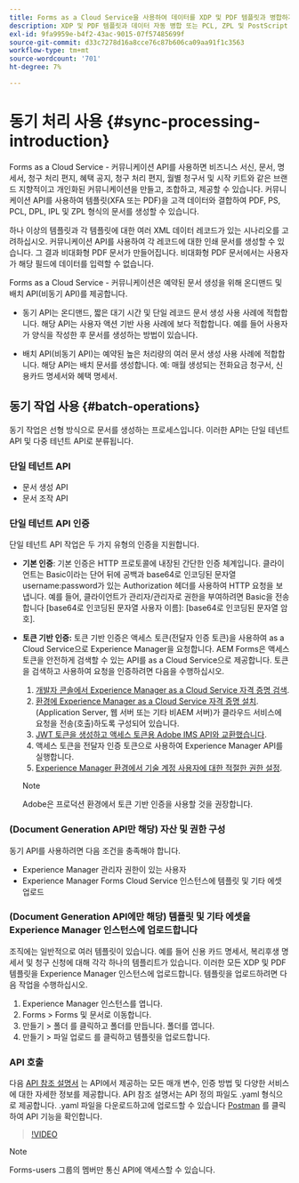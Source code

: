 ```yaml
---
title: Forms as a Cloud Service을 사용하여 데이터를 XDP 및 PDF 템플릿과 병합하거나 PCL, ZPL 및 PostScript 형식으로 출력을 생성하는 방법
description: XDP 및 PDF 템플릿과 데이터 자동 병합 또는 PCL, ZPL 및 PostScript 형식으로 출력 생성
exl-id: 9fa9959e-b4f2-43ac-9015-07f57485699f
source-git-commit: d33c7278d16a8cce76c87b606ca09aa91f1c3563
workflow-type: tm+mt
source-wordcount: '701'
ht-degree: 7%

---
```



# 동기 처리 사용 {#sync-processing-introduction}

Forms as a Cloud Service - 커뮤니케이션 API를 사용하면 비즈니스 서신, 문서, 명세서, 청구 처리 편지, 혜택 공지, 청구 처리 편지, 월별 청구서 및 시작 키트와 같은 브랜드 지향적이고 개인화된 커뮤니케이션을 만들고, 조합하고, 제공할 수 있습니다. 커뮤니케이션 API를 사용하여 템플릿(XFA 또는 PDF)을 고객 데이터와 결합하여 PDF, PS, PCL, DPL, IPL 및 ZPL 형식의 문서를 생성할 수 있습니다.

하나 이상의 템플릿과 각 템플릿에 대한 여러 XML 데이터 레코드가 있는 시나리오를 고려하십시오. 커뮤니케이션 API를 사용하여 각 레코드에 대한 인쇄 문서를 생성할 수 있습니다. <!-- You can also combine the records into a single document. --> 그 결과 비대화형 PDF 문서가 만들어집니다. 비대화형 PDF 문서에서는 사용자가 해당 필드에 데이터를 입력할 수 없습니다.

Forms as a Cloud Service - 커뮤니케이션은 예약된 문서 생성을 위해 온디맨드 및 배치 API(비동기 API)를 제공합니다.

* 동기 API는 온디맨드, 짧은 대기 시간 및 단일 레코드 문서 생성 사용 사례에 적합합니다. 해당 API는 사용자 액션 기반 사용 사례에 보다 적합합니다. 예를 들어 사용자가 양식을 작성한 후 문서를 생성하는 방법이 있습니다.

* 배치 API(비동기 API)는 예약된 높은 처리량의 여러 문서 생성 사용 사례에 적합합니다. 해당 API는 배치 문서를 생성합니다. 예: 매월 생성되는 전화요금 청구서, 신용카드 명세서와 혜택 명세서.

## 동기 작업 사용 {#batch-operations}

동기 작업은 선형 방식으로 문서를 생성하는 프로세스입니다. 이러한 API는 단일 테넌트 API 및 다중 테넌트 API로 분류됩니다.

### 단일 테넌트 API

* 문서 생성 API
* 문서 조작 API

<!-- 
### Multi-tenant APIs

* Document utility APIs -->


### 단일 테넌트 API 인증

단일 테넌트 API 작업은 두 가지 유형의 인증을 지원합니다.

* **기본 인증**: 기본 인증은 HTTP 프로토콜에 내장된 간단한 인증 체계입니다. 클라이언트는 Basic이라는 단어 뒤에 공백과 base64로 인코딩된 문자열 username:password가 있는 Authorization 헤더를 사용하여 HTTP 요청을 보냅니다. 예를 들어, 클라이언트가 관리자/관리자로 권한을 부여하려면 Basic을 전송합니다 [base64로 인코딩된 문자열 사용자 이름]: [base64로 인코딩된 문자열 암호].

* **토큰 기반 인증:** 토큰 기반 인증은 액세스 토큰(전달자 인증 토큰)을 사용하여 as a Cloud Service으로 Experience Manager을 요청합니다. AEM Forms은 액세스 토큰을 안전하게 검색할 수 있는 API를 as a Cloud Service으로 제공합니다. 토큰을 검색하고 사용하여 요청을 인증하려면 다음을 수행하십시오.

   1. [개발자 콘솔에서 Experience Manager as a Cloud Service 자격 증명 검색](https://experienceleague.adobe.com/docs/experience-manager-learn/getting-started-with-aem-headless/authentication/service-credentials.html).
   1. [환경에 Experience Manager as a Cloud Service 자격 증명 설치](https://experienceleague.adobe.com/docs/experience-manager-learn/getting-started-with-aem-headless/authentication/service-credentials.html). (Application Server, 웹 서버 또는 기타 비AEM 서버)가 클라우드 서비스에 요청을 전송(호출)하도록 구성되어 있습니다.
   1. [JWT 토큰을 생성하고 액세스 토큰용 Adobe IMS API와 교환했습니다](https://experienceleague.adobe.com/docs/experience-manager-learn/getting-started-with-aem-headless/authentication/service-credentials.html).
   1. 액세스 토큰을 전달자 인증 토큰으로 사용하여 Experience Manager API를 실행합니다.
   1. [Experience Manager 환경에서 기술 계정 사용자에 대한 적절한 권한 설정](https://experienceleague.adobe.com/docs/experience-manager-learn/getting-started-with-aem-headless/authentication/service-credentials.html?lang=en#configure-access-in-aem).

  >[!NOTE]
  >
  >Adobe은 프로덕션 환경에서 토큰 기반 인증을 사용할 것을 권장합니다.

<!-- 

### Authenticate a multi-tenant API

#### Authentication Headers

Every inbound HTTP API call to the multi-tenant API must contain these three headers:


* `x-api-key`
* `x-gw-ims-org-id`
* `Authorization`

The values which should be sent in the `x-api-key` and `x-gw-ims-org-id` headers are provided in the Credentials details screen in the [Adobe Developer Console](https://developer.adobe.com/console). The value of the `x-api-key` header is the Client ID and the value for the `x-gw-ims-org-id` header is the Organization ID.

#### Configure Adobe Developer console to generate an access token

To set up authentication APIs, create a project in Adobe Developer Console and add Communication APIs to the project on Adobe Developer Console. The integration generates API Key, Client Secret, Payload (JWT):

1. Contact you Adobe Developer Console administrator. Ask the administrator to add as a developer.
1. Log in to `https://developer.adobe.com/console/`. Use your developer account that your administrator has provisioned to log in to Adobe Developer Console.
1. Select your organization from the top-right corner. If you do not know your organization, contact your administrator.
1. Tap **[!UICONTROL Create new project]**. A screen to get started with your new project appears. Tap **[!UICONTROL Add API]**. A screen with list of all the APIs enabled for your account appears.
1. Select **[!UICONTROL AEM Forms - Communications]** and tap **[!UICONTROL Next]**. A screen to configure the API appears.
1. Select **[!UICONTROL OPTION 1 Generate a key pair]** and tap **[!UICONTROL Generate keypair]**. It creates and downloads the configuration file. The downloaded configuration file contains all your app settings, along with the only copy of your private key. Adobe does not record your private key, make sure to securely store the downloaded file. Tap **[!UICONTROL Next]**.
1. Select **[!UICONTROL Integrations - Cloud Service]** and tap **[!UICONTROL Save configured API]**. Tap **[!UICONTROL Service Account (JWT)]** to view the API Key, Client Secret, and other information required to access the APIs. You set to use the token to access the APIs.

#### Programmatically generate and use an access token

To programmatically generate an access token, generate a JSON Web Token (JWT) and exchange it with the Adobe Identity Management Service (IMS) for an access token.

Use the following keys, referred to as claims, to construct JWT JSON object:


* `exp`- the requested expiration of the access token, expressed as a number of seconds since January 1, 1970 GMT. For most use cases, this is a relatively small value. For example, 5 minutes, for five minutes from now, this value should be 1670923791.
* `iss` - the Organization ID from the Adobe Developer Console project, in the format org_ident@AdobeOrg.
* `sub` - the Technical Account ID from the Adobe Developer Console integration, in the format: id@techacct.adobe.com.
* `aud` - the Client ID from the Adobe Developer Console integration prepended with `https://ims-na1.adobelogin.com/c/`.
* `https://ims-na1-stg1.adobelogin.com/s/ent_aemforms_docprocessing` - set to the literal value `true`

This JSON object must be then base64 encoded and signed using the private key for the project. Finally, the encoded value is sent in the body of a POST request to `https://ims-na1.adobelogin.com/ims/exchange/jwt` along with the Client ID and Client Secret for the project.

##### Example

```JSON

    ========================= REQUEST ==========================
    POST https://ims-na1.adobelogin.com/ims/exchange/jwt
    -------------------------- body ----------------------------
    client_id={myClientId}&client_secret={myClientSecret}&jwt_token={myJSONWebToken}
    ------------------------- headers --------------------------
    Content-Type: application/x-www-form-urlencoded
    Cache-Control: no-cache

```

#### Language Support for JWT

While it is possible to do the entire JWT generation and exchange process in custom code, it is more common to use a higher-level library to do so. A number of such libraries are listed on the [Adobe I/O JWT Documentation](https://developer.adobe.com/developer-console/docs/guides/authentication/JWT/).

-->

### (Document Generation API만 해당) 자산 및 권한 구성

동기 API를 사용하려면 다음 조건을 충족해야 합니다.

* Experience Manager 관리자 권한이 있는 사용자
* Experience Manager Forms Cloud Service 인스턴스에 템플릿 및 기타 에셋 업로드

### (Document Generation API에만 해당) 템플릿 및 기타 에셋을 Experience Manager 인스턴스에 업로드합니다

조직에는 일반적으로 여러 템플릿이 있습니다. 예를 들어 신용 카드 명세서, 복리후생 명세서 및 청구 신청에 대해 각각 하나의 템플리트가 있습니다. 이러한 모든 XDP 및 PDF 템플릿을 Experience Manager 인스턴스에 업로드합니다. 템플릿을 업로드하려면 다음 작업을 수행하십시오.

1. Experience Manager 인스턴스를 엽니다.
1. Forms > Forms 및 문서로 이동합니다.
1. 만들기 > 폴더 를 클릭하고 폴더를 만듭니다. 폴더를 엽니다.
1. 만들기 > 파일 업로드 를 클릭하고 템플릿을 업로드합니다.

### API 호출

다음 [API 참조 설명서](https://developer.adobe.com/experience-manager-forms-cloud-service-developer-reference/) 는 API에서 제공하는 모든 매개 변수, 인증 방법 및 다양한 서비스에 대한 자세한 정보를 제공합니다. API 참조 설명서는 API 정의 파일도 .yaml 형식으로 제공합니다. .yaml 파일을 다운로드하고에 업로드할 수 있습니다 [Postman](https://www.postman.com/) 를 클릭하여 API 기능을 확인합니다.

>[!VIDEO](https://video.tv.adobe.com/v/335771)

>[!NOTE]
>
>Forms-users 그룹의 멤버만 통신 API에 액세스할 수 있습니다.

